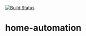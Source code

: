 [![Build Status](https://travis-ci.org/gossie/home-automation.svg?branch=master)](https://travis-ci.org/gossie/home-automation)
# home-automation
